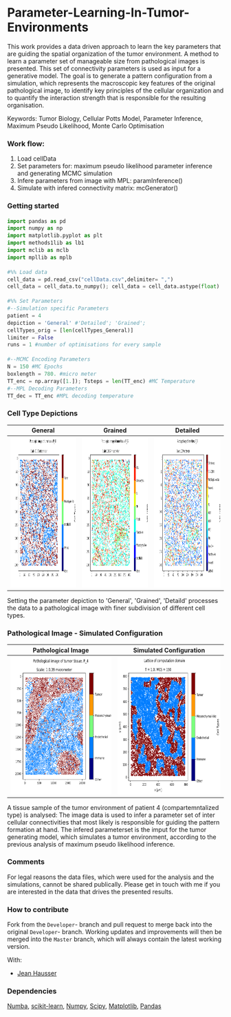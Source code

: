 # Parameter-Learning-In-Tumor-Environments
This work provides a data driven approach to learn the key parameters that are guiding the spatial organization of the tumor environment. A method to learn a parameter set of manageable size from pathological images is presented. This set of connectivity parameters is used as input for a generative model. The goal is to generate a pattern configuration from a simulation, which represents the macroscopic key features of the original pathological image, to identify key principles of the cellular organization and to quantify the interaction strength that is responsible for the resulting organisation.

Keywords: Tumor Biology, Cellular Potts Model, Parameter Inference, Maximum Pseudo Likelihood, Monte Carlo Optimisation

### Work flow: 
1.  Load cellData 
2.  Set parameters for: maximum pseudo likelihood parameter inference and generating MCMC simulation
3.  Infere parameters from image with MPL: paramInference()
4.  Simulate with infered connectivity matrix: mcGenerator()


### Getting started

```python
import pandas as pd
import numpy as np
import matplotlib.pyplot as plt
import methods1lib as lb1
import mclib as mclb
import mpllib as mplb

#%% Load data
cell_data = pd.read_csv("cellData.csv",delimiter= ",")
cell_data = cell_data.to_numpy(); cell_data = cell_data.astype(float) 

#%% Set Parameters
#--Simulation specific Parameters
patient = 4
depiction = 'General' #'Detailed'; 'Grained'; 
cellTypes_orig = [len(cellTypes_General)]
limiter = False
runs = 1 #number of optimisations for every sample

#--MCMC Encoding Parameters
N = 150 #MC Epochs
boxlength = 780. #micro meter
TT_enc = np.array([1.]); Tsteps = len(TT_enc) #MC Temperature
#--MPL Decoding Parameters
TT_dec = TT_enc #MPL decoding temperature
```

### Cell Type Depictions
 
  General | Grained | Detailed  
:-------------------------:|:-------------------------:|:-------------------------:
 <img src="https://github.com/david-alber/Parameter-Learning-In-Tumor-Environments/blob/master/Images/p12ComGeneral.png" width="400" height="350" />  |  <img src="https://github.com/david-alber/Parameter-Learning-In-Tumor-Environments/blob/master/Images/p12ComGrained.png" width="400" height="350" /> |  <img src="https://github.com/david-alber/Parameter-Learning-In-Tumor-Environments/blob/master/Images/p12ComDetailed.png" width="400" height="350" />  
 
Setting the parameter depiction to 'General', 'Grained', 'Detaild' processes the data to a pathological image with finer subdivision of different cell types.

### Pathological Image - Simulated Configuration
 
  Pathological Image |   Simulated Configuration
:-------------------------:|:-------------------------:
 <img src="https://github.com/david-alber/Parameter-Learning-In-Tumor-Environments/blob/master/Images/pathoP4General.png" width="400" height="320" />  |  <img src="https://github.com/david-alber/Parameter-Learning-In-Tumor-Environments/blob/master/Images/configP4General.png" width="400" height="320" />
 
A tissue sample of the tumor environment of patient 4 (compartemntalized type) is analysed: The image data is used to infer a parameter set of inter cellular connectivities that most likely is responsible for guiding the pattern formation at hand. The infered parameterset is the imput for the tumor generating model, which simulates a tumor environment, according to the previous analysis of maximum pseudo likelihood inference.

### Comments
For legal reasons the data files, which were used for the analysis and the simulations, cannot be shared publically. Please get in touch with me if you are interested in the data that drives the presented results.


### How to contribute
Fork from the `Developer`- branch and pull request to merge back into the original `Developer`- branch. 
Working updates and improvements will then be merged into the `Master` branch, which will always contain the latest working version.

With: 
* [Jean Hausser](https://www.scilifelab.se/researchers/jean-hausser/)

### Dependencies
 [Numba](https://numba.pydata.org/), 
 [scikit-learn](https://scikit-learn.org/stable/), 
 [Numpy](https://numpy.org/), 
 [Scipy](https://www.scipy.org/), 
 [Matplotlib](https://matplotlib.org/), 
 [Pandas](https://pandas.pydata.org/)
 
 
